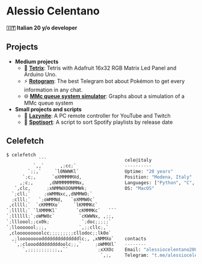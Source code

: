 # Alessio Celentano
**🇮🇹 Italian 20 y/o developer**

## Projects

- **Medium projects**
  - 👾 [**Tetrix**](https://github.com/alessiocelentano/tetrix): Tetris with Adafruit 16x32 RGB Matrix Led Panel and Arduino Uno.
  - ⚡️ [**Rotogram**](https://github.com/alessiocelentano/rotogram): The best Telegram bot about Pokémon to get every information in any chat.
  - 🌐 [**MMc queue system simulator**](https://github.com/Network-Project-Unife/Simulation-of-an-MMC-queue-system): Graphs about a simulation of a MMc queue system
- **Small projects and scripts**
  - 📱 [**Lazynite**](https://github.com/alessiocelentano/lazynite): A PC remote controller for YouTube and Twitch 
  - 🎵 [**Spotisort**](https://github.com/alessiocelentano/spotisort): A script to sort Spotify playlists by release date 

## Celefetch
```python
$ celefetch
            ```                             cele@italy
          `,,`      ,;cc;`                  ----------
        `;;,`     `l0NWWKl`                 Uptime: "20 years"
      `;c;,      `oXMMMMMXd,                Position: "Modena, Italy"
     ,;c;,      ,dNMMMMMMMNx,               Languages: ["Python", "C", "C++", "Java"]
   `,clc,      ;xNMMWXOONMMWk;              OS: "MacOS"
  `;cll;`     ;oWMMNxc,,dNMMWO;`            
  ;clll;`   `;oWMMNd,   `oXMMW0c`           
 ,cllll;`  `cKMMMXo`     `lKMMMKc`          
`;lllll;` `lXMMMKl`       `cKMMMKc`   ```   
`;llllll;`;oWMW0c`         `cKWWNx, ,;;,    
`;llloool;;cx0k;            `;doc;;;;;`     
`;llooooool;;;,            `,;;cllc;,`      
 ,clooooooooolcc;;;;;;;;;cllodoc;;lk0o`     
  ,;looooooooddddddddddddddlc;, ,xNMMXo`    contacts
   `,;clooodddddddddoolc;;,`     ;oWMMXl`   --------
      `,;;;;;;;;;;;,,``           ;xXXOc    Email: "alessiocelentano2003@gmail.com"
                                   `,;,     Telegram: "t.me/alessiocelentano"
```                                 
